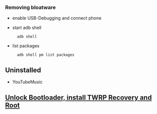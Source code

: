 ### Removing bloatware
- enable USB-Debugging and connect phone
- start adb shell

		adb shell
		
- list packages

		adb shell pm list packages
		
## Uninstalled
- YouTubeMusic
		

## [Unlock Bootloader, install TWRP Recovery and Root](https://www.thecustomdroid.com/oneplus-8-pro-unlock-bootloader-twrp-root-guide/) 

